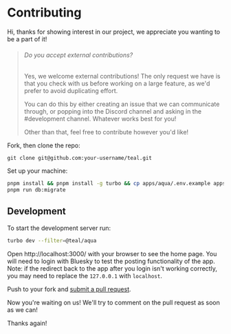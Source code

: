 # Contributing

Hi, thanks for showing interest in our project, we appreciate you wanting to be 
a part of it!

> ###### Do you accept external contributions?
> Yes, we welcome external contributions! The only request we have is that you 
> check with us before working on a large feature, as we'd prefer to avoid duplicating effort. 
>
> You can do this by either creating an issue that we can communicate through, or 
> popping into the Discord channel and asking in the #development channel. 
> Whatever works best for you!
>
> Other than that, feel free to contribute however you'd like!

Fork, then clone the repo:

    git clone git@github.com:your-username/teal.git

Set up your machine:

```bash
pnpm install && pnpm install -g turbo && cp apps/aqua/.env.example apps/aqua/.env &&
pnpm run db:migrate
```

## Development

To start the development server run:

```bash
turbo dev --filter=@teal/aqua
```

Open http://localhost:3000/ with your browser to see the home page. You will need 
to login with Bluesky to test the posting functionality of the app. Note: if the 
redirect back to the app after you login isn't working correctly, you may need to 
replace the `127.0.0.1` with `localhost`.

Push to your fork and [submit a pull request][pr].

[pr]: https://github.com/teal-fm/teal/compare/

Now you're waiting on us! We'll try to comment on the pull request as soon as
we can!

Thanks again!
